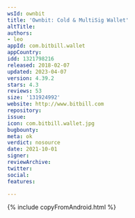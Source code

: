 ```yaml
---
wsId: ownbit
title: 'Ownbit: Cold & MultiSig Wallet'
altTitle: 
authors:
- leo
appId: com.bitbill.wallet
appCountry: 
idd: 1321798216
released: 2018-02-07
updated: 2023-04-07
version: 4.39.2
stars: 4.3
reviews: 53
size: '131924992'
website: http://www.bitbill.com
repository: 
issue: 
icon: com.bitbill.wallet.jpg
bugbounty: 
meta: ok
verdict: nosource
date: 2021-10-01
signer: 
reviewArchive: 
twitter: 
social: 
features: 

---
```


{% include copyFromAndroid.html %}
